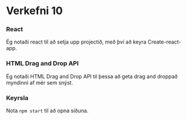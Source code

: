 # Verkefni 10

### React

Ég notaði react til að setja upp projectið, með því að keyra Create-react-app.

### HTML Drag and Drop API

Ég notaði HTML Drag and Drop API til þessa að geta drag and droppað myndinni af mér sem snýst.

### Keyrsla

Nota `npm start` til að opna síðuna.

